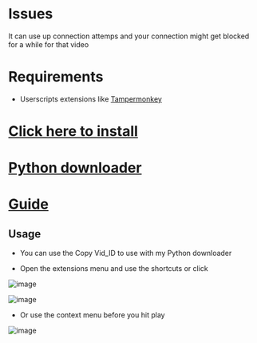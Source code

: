 # Issues

It can use up connection attemps and your connection might get blocked for a while for that video

# Requirements

- Userscripts extensions  like [Tampermonkey](https://www.tampermonkey.net/)

# [Click here to install](https://github.com/PatrickL546/Hydrax-Abyss.to-DownloadHelper/raw/master/Hydrax-Abyss.to-DownloadHelper.user.js)

# [Python downloader](https://github.com/PatrickL546/Hydrax-Abyss.to-DownloadHelper-Python)

# [Guide](https://github.com/PatrickL546/How-to-download-hydrax-abyss.to)

## Usage

- You can use the Copy Vid_ID to use with my Python downloader

- Open the extensions menu and use the shortcuts or click

![image](https://github.com/PatrickL546/Hydrax-Abyss.to-DownloadHelper-Userscript/assets/75874561/d9917378-6921-4723-bf8d-e181f70b6767)

![image](https://github.com/PatrickL546/Hydrax-Abyss.to-DownloadHelper-Userscript/assets/75874561/ce8870a6-c08b-401a-bb31-c82d4704fedc)

- Or use the context menu before you hit play

![image](https://github.com/PatrickL546/Hydrax-Abyss.to-DownloadHelper-Userscript/assets/75874561/63f646ef-b8e2-425f-9af0-5997edc37590)


